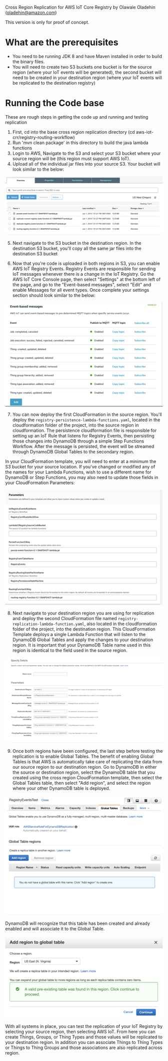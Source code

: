 Cross Region Replication for AWS IoT Core Registry
by Olawale Oladehin (oladehin@amazon.com)

This version is only for proof of concept.

# What are the prerequisites
* You need to be running JDK 8 and have Maven installed in order to build the binary files.
* You will need to create two S3 buckets one bucket is for the source region (where your IoT events will be generated), the second bucket will need to be created in your destination region (where your IoT events will be replicated to the destination registry)

# Running the Code base
These are rough steps in getting the code up and running and testing replication

1) First, cd into the base cross region replication directory (cd aws-iot-crr/registry-routing-workflow)
2) Run 'mvn clean package' in this directory to build the java lambda functions
3) Login to AWS, Navigate to the S3 and select your S3 bucket where your source region will be (this region must support AWS IoT). 
4) Upload  all of the individual jar files into your source S3. Your bucket will look similar to the below:


![img/source-region-bucket.png](img/s3-bucket-lambda-zip.png)


5) Next navigate to the S3 bucket in the destination region. In the destination S3 bucket, you'll copy all the same jar files into the destination S3 bucket

6) Now that you're code is uploaded in both regions in S3, you can enable AWS IoT Registry Events. Registry Events are responsible for sending IoT messages whenever there is a change in the IoT Registry. Go the AWS IoT Core Console page, then select "Settings" at the bottom left of the page, and go to the "Event-based messages", select "Edit" and enable Messages for all event types. Once complete your settings section should look similar to the below:

![img/source-region-bucket.png](img/aws-iot-registryevents-settings.png)

7) You can now deploy the first CloudFormation in the source region. You'll deploy the `registry-persistence-lambda-functions.yaml`, located in the cloudformation folder of the project, into the source region in cloudformation. The persistence cloudformation file is responsible for setting up an IoT Rule that listens for Registry Events, then persisting those changes into DynamoDB through a simple Step Functions Workflow. After the message is persisted, the event will be streamed through DynamoDB Global Tables to the secondary region.

In your CloudFormation template, you will need to enter at a minimum the S3 bucket for your source location. If you've changed or modified any of the names for your Lambda Functions, wish to use a different name for DynamoDB or Step Functions, you may also need to update those fields in your CloudFormation Parameters:

 ![img/source-yaml.png](img/source-yaml.png)


8) Next navigate to your destination region you are using for replication and deploy the second CloudFormation file named `registry-replication-lambda-function.yaml`, also located in the cloudformation folder of the project, into the destination region. This CloudFormation Template deploys a single Lambda Function that will listen to the DynamoDB Global Tables and apply the changes to your destination region. It is important that your DynamoDB Table name used in this region is identical to the field used in the source region.

 ![img/destination-yaml.png](img/destination-yaml.png)

9) Once both regions have been configured, the last step before testing the replication is to enable Global Tables. The benefit of enabling Global Tables is that AWS is automatically take care of replicating the data from our source region to our destination region. Go to DynamoDB in either the source or destination region, select the DynamoDB table that you created using the cross region CloudFormation template, then select the Global Tables table, then select "Add region", and select the region where your other DynamoDB table is deployed. 

 ![img/destination-yaml.png](img/add-dynamodb-region.png)

DynamoDB will recognize that this table has been created and already enabled and will associate it to the Global Table.

 ![img/destination-yaml.png](img/existing-dynamodb-table.png)

With all systems in place, you can test the replication of your IoT Registry by selecting your source region, then selecting AWS IoT. From here you can create Things, Groups, or Thing Types and those values will be replicated to your destination region. In addition you can associate Things to Thing Types or Things to Thing Groups and those associations are also replicated across region. 